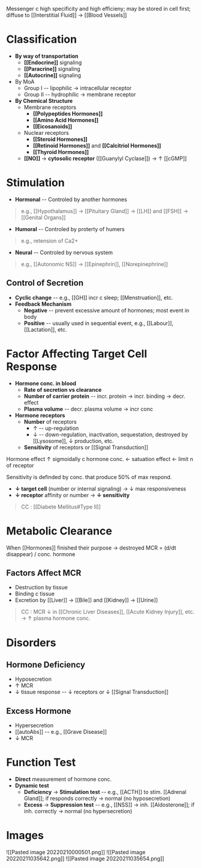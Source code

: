 Messenger c high specificity and high efficieny; may be stored in cell first; diffuse to [[Interstitial Fluid]] -> [[Blood Vessels]]

# Classification
- **By way of transportation**
	- **[[Endocrine]]** signaling
	- **[[Paracrine]]** signaling
	- **[[Autocrine]]** signaling
- By MoA
	- Group I -- lipophilic -> intracellular receptor
	- Group II -- hydrophilic -> membrane receptor
- **By Chemical Structure**
	- Membrane receptors
		- **[[Polypeptides Hormones]]**
		- **[[Amino Acid Hormones]]**
		- **[[Eicosanoids]]**
	- Nuclear receptors
		- **[[Steroid Hormones]]**
		- **[[Retinoid Hormones]]** and **[[Calcitriol Hormones]]**
		- **[[Thyroid Hormones]]**
	- **[[NO]]** -> **cytosolic receptor** ([[Guanylyl Cyclase]]) -> ↑ [[cGMP]]

# Stimulation
- **Hormonal** -- Controled by another hormones
> e.g., [[Hypothalamus]] -> [[Pituitary Gland]] -> [[LH]] and [[FSH]] -> [[Genital Organs]]
- **Humoral** -- Controled by proterty of humers
> e.g., retension of Ca2+
- **Neural** -- Controled by nervous system
> e.g., [[Autonomic NS]] -> [[Epinephrin]], [[Norepinephrine]]

## Control of Secretion
- **Cyclic change** -- e.g., [[GH]] incr c sleep; [[Menstruation]], etc.
- **Feedback Mechanism**
	- **Negative** -- prevent excessive amount of hormones; most event in body
	- **Positive** -- usually used in sequential event, e.g., [[Labour]], [[Lactation]], etc.

# Factor Affecting Target Cell Response
- **Hormone conc. in blood**
	- **Rate of secretion vs clearance**
	- **Number of carrier protein** -- incr. protein -> incr. binding -> decr. effect
	- **Plasma volume** -- decr. plasma volume -> incr conc
- **Hormone receptors**
	- **Number** of receptors 
		- ↑ -- up-regulation
		- ↓ -- down-regulation, inactivation, sequestation, destroyed by [[Lysosome]], ↓ production, etc. 
	- **Sensitivity** of receptors or [[Signal Transduction]]

Hormone effect ↑ sigmoidally c hormone conc. ← satuation effect ← limit n of receptor

Sensitivity is definded by conc. that produce 50% of max respond.

- **↓ target cell** (number or internal signaling) → ↓ max responsiveness
- **↓ receptor** affinity or number → **↓ sensitivity**

> CC : [[Diabete Mellitus#Type II]]

# Metabolic Clearance
When [[Hormones]] finished their purpose → destroyed
MCR = (d/dt disappear) / conc. hormone

## Factors Affect MCR
- Destruction by tissue
- Binding c tissue
- Excretion by [[Liver]] → [[Bile]] and [[Kidney]] → [[Urine]]
> CC : MCR ↓ in [[Chronic Liver Diseases]], [[Acute Kidney Injury]], etc. → ↑ plasma hormone conc.

# Disorders
## Hormone Deficiency
- Hyposecretion
- ↑ MCR
- ↓ tissue response -- ↓ receptors or ↓ [[Signal Transduction]]

## Excess Hormone
- Hypersecretion
- [[autoAbs]] -- e.g., [[Grave Disease]]
- ↓ MCR

# Function Test
- **Direct** measurement of hormone conc.
- **Dynamic test**
	- **Deficiency** → **Stimulation test** -- e.g., [[ACTH]] to stim. [[Adrenal Gland]]; if responds correctly → normal (no hyposecretion)
	- **Excess** → **Suppression test** -- e.g., [[NSS]] → inh. [[Aldosterone]]; if inh. correctly → normal (no hypersecretion)

# Images

![[Pasted image 20220210000501.png]]
![[Pasted image 20220211035642.png]]
![[Pasted image 20220211035654.png]]